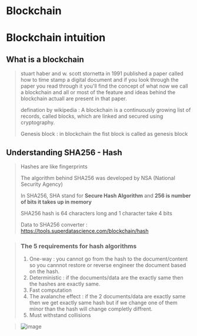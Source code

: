 # Blockchain
# Blockchain intuition
## What is a blockchain
>stuart haber and w. scott stornetta in 1991 published a paper called how to time stamp a digital document and if you look through the paper you read through it you'll find the concept of what now we call a blockchain and all or most of the feature and ideas behind the blockchain actuall are present in that paper.
>
>defination by wikipedia : A blockchain is a continuously growing list of records, called blocks, which are linked and secured using cryptography.
>
>Genesis block : in blockchain the fist block is called as genesis block

## Understanding SHA256 - Hash
> Hashes are like fingerprints
>
> The algorithm behind SHA256 was developed by NSA (National Security Agency)
>
> In SHA256, SHA stand for **Secure Hash Algorithm** and **256 is number of bits it takes up in memory**
>
> SHA256 hash is 64 characters long and 1 character take 4 bits 
>
> Data to SHA256 converter : https://tools.superdatascience.com/blockchain/hash

> ### The 5 requirements for hash algorithms
>   1. One-way : you cannot go from the hash to the document/content so you cannnot restore or reverse engineer the document based on the hash.
>   2. Deterministic : if the documents/data are the exactly same then the hashes are exactly same.
>   3. Fast computation
>   4. The avalanche effect : if the 2 documents/data are exactly same then we get exactly same hash but if we change one of them minor than the hash will change completly diffrent.
>   5. Must withstand collisions

>![image](https://user-images.githubusercontent.com/92302123/151661334-089aa1a6-4eca-4e62-b45b-7a7d379ebafe.png)
